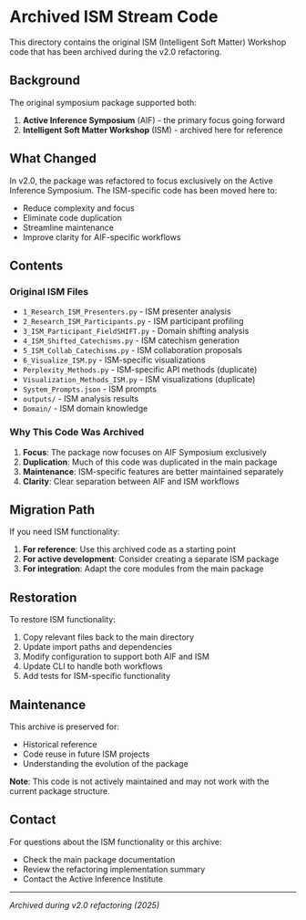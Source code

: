 # Archived ISM Stream Code

This directory contains the original ISM (Intelligent Soft Matter) Workshop code that has been archived during the v2.0 refactoring.

## Background

The original symposium package supported both:
1. **Active Inference Symposium** (AIF) - the primary focus going forward
2. **Intelligent Soft Matter Workshop** (ISM) - archived here for reference

## What Changed

In v2.0, the package was refactored to focus exclusively on the Active Inference Symposium. The ISM-specific code has been moved here to:
- Reduce complexity and focus
- Eliminate code duplication
- Streamline maintenance
- Improve clarity for AIF-specific workflows

## Contents

### Original ISM Files
- `1_Research_ISM_Presenters.py` - ISM presenter analysis
- `2_Research_ISM_Participants.py` - ISM participant profiling
- `3_ISM_Participant_FieldSHIFT.py` - Domain shifting analysis
- `4_ISM_Shifted_Catechisms.py` - ISM catechism generation
- `5_ISM_Collab_Catechisms.py` - ISM collaboration proposals
- `6_Visualize_ISM.py` - ISM-specific visualizations
- `Perplexity_Methods.py` - ISM-specific API methods (duplicate)
- `Visualization_Methods_ISM.py` - ISM visualizations (duplicate)
- `System_Prompts.json` - ISM prompts
- `outputs/` - ISM analysis results
- `Domain/` - ISM domain knowledge

### Why This Code Was Archived

1. **Focus**: The package now focuses on AIF Symposium exclusively
2. **Duplication**: Much of this code was duplicated in the main package
3. **Maintenance**: ISM-specific features are better maintained separately
4. **Clarity**: Clear separation between AIF and ISM workflows

## Migration Path

If you need ISM functionality:

1. **For reference**: Use this archived code as a starting point
2. **For active development**: Consider creating a separate ISM package
3. **For integration**: Adapt the core modules from the main package

## Restoration

To restore ISM functionality:

1. Copy relevant files back to the main directory
2. Update import paths and dependencies
3. Modify configuration to support both AIF and ISM
4. Update CLI to handle both workflows
5. Add tests for ISM-specific functionality

## Maintenance

This archive is preserved for:
- Historical reference
- Code reuse in future ISM projects
- Understanding the evolution of the package

**Note**: This code is not actively maintained and may not work with the current package structure.

## Contact

For questions about the ISM functionality or this archive:
- Check the main package documentation
- Review the refactoring implementation summary
- Contact the Active Inference Institute

---

*Archived during v2.0 refactoring (2025)*

